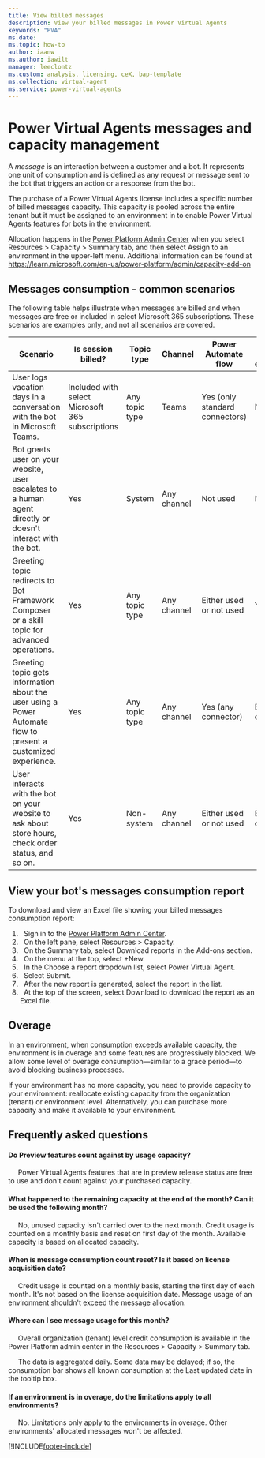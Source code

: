 ```yaml
---
title: View billed messages
description: View your billed messages in Power Virtual Agents 
keywords: "PVA"
ms.date: 
ms.topic: how-to
author: iaanw
ms.author: iawilt
manager: leeclontz
ms.custom: analysis, licensing, ceX, bap-template
ms.collection: virtual-agent
ms.service: power-virtual-agents
---
```


# Power Virtual Agents messages and capacity management

A _message_ is an interaction between a customer and a bot. It represents one unit of consumption and is defined as any request or message sent to the bot that triggers an action or a response from the bot. 

The purchase of a Power Virtual Agents license includes a specific number of billed messages capacity. This capacity is pooled across the entire tenant but it must be assigned to an environment in to enable Power Virtual Agents features for bots in the environment. 

Allocation happens in the [Power Platform Admin Center](https://admin.powerplatform.microsoft.com/) when you select Resources > Capacity > Summary tab, and then select Assign to an environment in the upper-left menu. Additional information can be found at https://learn.microsoft.com/en-us/power-platform/admin/capacity-add-on


## Messages consumption - common scenarios

The following table helps illustrate when messages are billed and when messages are free or included in select Microsoft 365 subscriptions. These scenarios are examples only, and not all scenarios are covered.

| Scenario | Is session billed? | Topic type | Channel | Power Automate flow  | Bot Framework extensibility | Bot stored in |
| --- | --- | --- | --- | --- | --- | --- |
| User logs vacation days in a conversation with the bot in Microsoft Teams.| Included with select Microsoft 365 subscriptions | Any topic type | Teams | Yes (only standard connectors) | Not used | Dataverse for Teams |
| Bot greets user on your website, user escalates to a human agent directly or doesn't interact with the bot. | Yes | System  | Any channel | Not used | Not used | Any environment type |
| Greeting topic redirects to Bot Framework Composer or a skill topic for advanced operations. | Yes | Any topic type | Any channel | Either used or not used | Yes | Any environment type |
| Greeting topic gets information about the user using a Power Automate flow to present a customized experience. | Yes | Any topic type | Any channel | Yes (any connector) | Either used or not used | Any environment type |
| User interacts with the bot on your website to ask about store hours, check order status, and so on. | Yes | Non-system | Any channel | Either used or not used | Either used or not used | Dataverse |


## View your bot's messages consumption report

To download and view an Excel file showing your billed messages consumption report:

1. &nbsp; Sign in to the [Power Platform Admin Center](https://admin.powerplatform.microsoft.com/).
2. &nbsp; On the left pane, select Resources > Capacity.
3. &nbsp; On the Summary tab, select Download reports in the Add-ons section.
4. &nbsp; On the menu at the top, select +New.
5. &nbsp; In the Choose a report dropdown list, select Power Virtual Agent.
6. &nbsp; Select Submit.
7. &nbsp; After the new report is generated, select the report in the list.
8. &nbsp; At the top of the screen, select Download to download the report as an Excel file.


## Overage
In an environment, when consumption exceeds available capacity, the environment is in overage and some features are progressively blocked. We allow some level of overage consumption—similar to a grace period—to avoid blocking business processes.

If your environment has no more capacity, you need to provide capacity to your environment: reallocate existing capacity from the organization (tenant) or environment level. Alternatively, you can purchase more capacity and make it available to your environment.


## Frequently asked questions

#### Do Preview features count against by usage capacity?
&nbsp;&nbsp;&nbsp;&nbsp; Power Virtual Agents features that are in preview release status are free to use and don't count against your purchased capacity.


#### What happened to the remaining capacity at the end of the month? Can it be used the following month?
&nbsp;&nbsp;&nbsp;&nbsp; No, unused capacity isn't carried over to the next month. Credit usage is counted on a monthly basis and reset on first day of the month. Available capacity is based on allocated capacity.


#### When is message consumption count reset? Is it based on license acquisition date?
&nbsp;&nbsp;&nbsp;&nbsp; Credit usage is counted on a monthly basis, starting the first day of each month. It's not based on the license acquisition date. Message usage of an environment shouldn't exceed the message allocation.

#### Where can I see message usage for this month?
&nbsp;&nbsp;&nbsp;&nbsp; Overall organization (tenant) level credit consumption is available in the Power Platform admin center in the Resources > Capacity > Summary tab.

&nbsp;&nbsp;&nbsp;&nbsp; The data is aggregated daily. Some data may be delayed; if so, the consumption bar shows all known consumption at the Last updated date in the tooltip box.


#### If an environment is in overage, do the limitations apply to all environments?
&nbsp;&nbsp;&nbsp;&nbsp; No. Limitations only apply to the environments in overage. Other environments' allocated messages won't be affected.


[!INCLUDE[footer-include](includes/footer-banner.md)]
